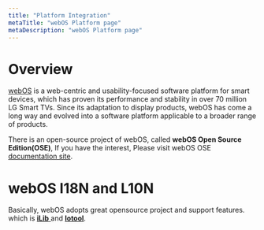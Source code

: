 ```yaml
---
title: "Platform Integration"
metaTitle: "webOS Platform page"
metaDescription: "webOS Platform page"
---
```


Overview
=============

[webOS](https://en.wikipedia.org/wiki/WebOS) is a web-centric and usability-focused software platform for smart devices, which has proven its performance and stability in over 70 million LG Smart TVs. Since its adaptation to display products, webOS has come a long way and evolved into a software platform applicable to a broader range of products.

There is an open-source project of webOS, called __webOS Open Source Edition(OSE)__, If you have the interest, Please visit webOS OSE [documentation site](https://www.webosose.org/).


webOS I18N and L10N
=============
Basically, webOS adopts great opensource project and support features. which is [__iLib__ ](https://github.com/iLib-js/iLib )and [__lotool__](https://github.com/iLib-js/loctool).
